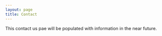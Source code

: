 ```yaml
---
layout: page
title: Contact
---
```


This contact us pae will be populated with information in the near future. 